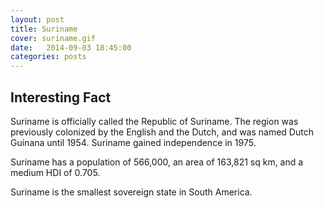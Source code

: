 ```yaml
---
layout: post
title: Suriname
cover: suriname.gif
date:   2014-09-03 18:45:00
categories: posts
---
```


## Interesting Fact

Suriname is officially called the Republic of Suriname. The region was previously colonized by the English and the Dutch, and was named Dutch Guinana until 1954. Suriname gained independence in 1975. 

Suriname has a population of 566,000, an area of 163,821 sq km, and a medium HDI of 0.705. 

Suriname is the smallest sovereign state in South America. 

